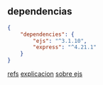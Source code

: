 
## dependencias

```json
{
    "dependencies": {
        "ejs": "^3.1.10",
        "express": "^4.21.1"
    }
}
```
[refs](https://github.com/urian121/Implementando-el-motor-de-plantillas-EJS-en-Express-con-Nodejs)
[explicacion](https://www.youtube.com/watch?v=WohlwGPvw2I&t=130s)
[sobre ejs](https://www.youtube.com/watch?v=VgYT3Zm8K2Y)